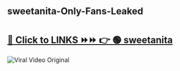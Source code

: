 
 ## sweetanita-Only-Fans-Leaked

# <h2><a href="https://clipsfans.com/sweetanita&ref=git">🔗 Click to LINKS ⏩⏩ 👉 🟢 sweetanita </a></h2>

<a href="https://clipsfans.com/sweetanita&ref=git" rel="nofollow" data-target="animated-image.originalLink"><img src="https://i.ibb.co.com/xMMVF88/686577567.gif" alt="Viral Video Original" style="max-width: 100%; display: inline-block;" data-target="animated-image.originalImage"></a>
